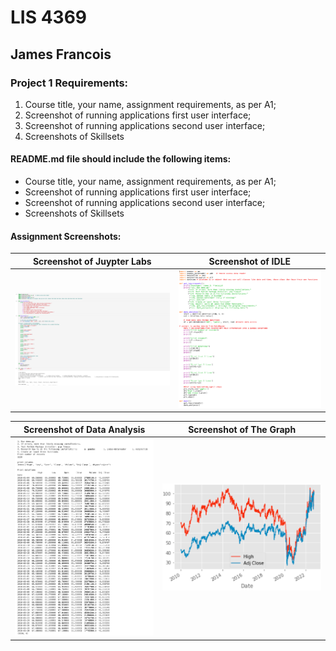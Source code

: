 # LIS 4369 

## James Francois

### Project 1 Requirements:

1. Course title, your name, assignment requirements, as per A1; 
2. Screenshot of running applications first user interface; 
3. Screenshot of running applications second user interface;
4. Screenshots of Skillsets 

#### README.md file should include the following items:

* Course title, your name, assignment requirements, as per A1; 
* Screenshot of running applications first user interface; 
* Screenshot of running applications second user interface;
* Screenshots of Skillsets 

#### Assignment Screenshots:

| Screenshot of Juypter Labs | Screenshot of IDLE |
| -------------- | -------------- |
| ![Screenshot of Juypter Labs ](img/jupyterlab.png) | ![Screenshot of IDLE](img/idle.png) |

| Screenshot of Data Analysis| Screenshot of The Graph|
| -------------- | -------------- |
| ![Screenshot of Data Analysis ](img/requirements.png) | ![Screenshot of the Graph](img/graph.png) |

